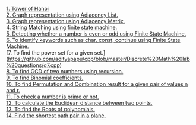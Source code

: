[1. Tower of Hanoi](https://github.com/adityapapu/cpp/blob/master/Discrete%20Math%20lab%20questions/q1.cpp)<br>
[2. Graph representation using Adjacency List. ](https://github.com/adityapapu/cpp/blob/master/Discrete%20Math%20lab%20questions/q2.cpp)<br>
[3. Graph representation using Adjacency Matrix.](https://github.com/adityapapu/cpp/blob/master/Discrete%20Math%20lab%20questions/q3.cpp)<br>
[4. String Matching using finite state machine.](https://github.com/adityapapu/cpp/blob/master/Discrete%20Math%20lab%20questions/q4.cpp)<br>
[5. Detecting whether a number is even or odd using Finite State Machine.](https://github.com/adityapapu/cpp/blob/master/Discrete%20Math%20lab%20questions/q5.cpp)<br>
[6. To identify keywords such as char, const, continue using Finite State Machine.](https://github.com/adityapapu/cpp/blob/master/Discrete%20Math%20lab%20questions/q6.cpp)<br>
[7. To find the power set for a given set.] (https://github.com/adityapapu/cpp/blob/master/Discrete%20Math%20lab%20questions/q7.cpp)<br>
[8. To find GCD of two numbers using recursion.](https://github.com/adityapapu/cpp/blob/master/Discrete%20Math%20lab%20questions/q8.cpp)<br>
[9. To find Binomial coefficients.](https://github.com/adityapapu/cpp/blob/master/Discrete%20Math%20lab%20questions/q9.cpp)<br>
[10. To find Permutation and Combination result for a given pair of values n and r. ](https://github.com/adityapapu/cpp/blob/master/Discrete%20Math%20lab%20questions/q10.cpp)<br>
[11. To check a number is prime or not. ](https://github.com/adityapapu/cpp/blob/master/Discrete%20Math%20lab%20questions/q11.cpp)<br>
[12. To calculate the Euclidean distance between two points.](https://github.com/adityapapu/cpp/blob/master/Discrete%20Math%20lab%20questions/q12.cpp)<br>
[13. To find the Roots of polynomials. ](https://github.com/adityapapu/cpp/blob/master/Discrete%20Math%20lab%20questions/q13.cpp)<br>
[14. Find the shortest path pair in a plane.](https://github.com/adityapapu/cpp/blob/master/Discrete%20Math%20lab%20questions/q14.cpp)<br>
